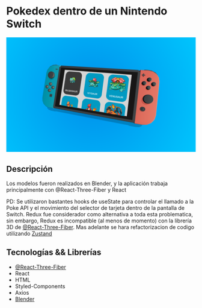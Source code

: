 # Pokedex dentro de un Nintendo Switch 
![Image Description](./public/cover.PNG)

## **Descripción**
Los modelos fueron realizados en Blender, y la aplicación trabaja principalmente con @React-Three-Fiber y React

PD: Se utilizaron bastantes hooks de useState para controlar el llamado a la Poke API y el movimiento del selector de tarjeta dentro de la pantalla de Switch. Redux fue considerador como alternativa a toda esta problematica, sin embargo, Redux es incompatible (al menos de momento) con la librería 3D de [@React-Three-Fiber](https://docs.pmnd.rs/react-three-fiber/getting-started/introduction). Mas adelante se hara refactorizacion de codigo utilizando [Zustand](https://github.com/pmndrs/zustand)

## **Tecnologías && Librerías**
- [@React-Three-Fiber](https://docs.pmnd.rs/react-three-fiber/getting-started/introduction)
 - React  
 - HTML  
 - Styled-Components
 - Axios
 - [Blender](https://www.blender.org/)



